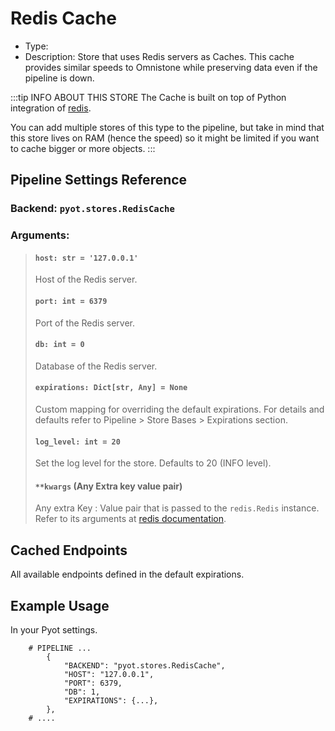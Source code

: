 # Redis Cache

- Type: <Badge text="Pyot Cache" vertical="middle" /> <Badge text="Sharding" type="error" vertical="middle" />
- Description: Store that uses Redis servers as Caches. This cache provides similar speeds to Omnistone while preserving data even if the pipeline is down.

:::tip INFO ABOUT THIS STORE
The Cache is built on top of Python integration of [redis](https://pypi.org/project/redis/).

You can add multiple stores of this type to the pipeline, but take in mind that this store lives on RAM (hence the speed) so it might be limited if you want to cache bigger or more objects.
:::

## Pipeline Settings Reference
### Backend: `pyot.stores.RedisCache`
### Arguments:
> #### `host: str = '127.0.0.1'`
> Host of the Redis server.
>
> #### `port: int = 6379`
> Port of the Redis server.
>
> #### `db: int = 0`
> Database of the Redis server.
>
> #### `expirations: Dict[str, Any] = None`
> Custom mapping for overriding the default expirations. For details and defaults refer to Pipeline > Store Bases > Expirations section.
>
> #### `log_level: int = 20`
> Set the log level for the store. Defaults to 20 (INFO level).
>
> #### `**kwargs` (Any Extra key value pair)
> Any extra Key : Value pair that is passed to the `redis.Redis` instance. Refer to its arguments at [redis documentation](https://redis-py.readthedocs.io/en/stable/).

## Cached Endpoints

All available endpoints defined in the default expirations.

## Example Usage

In your Pyot settings.

```python{3}
    # PIPELINE ...
        {
            "BACKEND": "pyot.stores.RedisCache",
            "HOST": "127.0.0.1",
            "PORT": 6379,
            "DB": 1,
            "EXPIRATIONS": {...},
        },
    # ....
```
